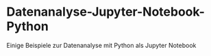 # Datenanalyse-Jupyter-Notebook-Python
Einige Beispiele zur Datenanalyse mit Python als Jupyter Notebook
